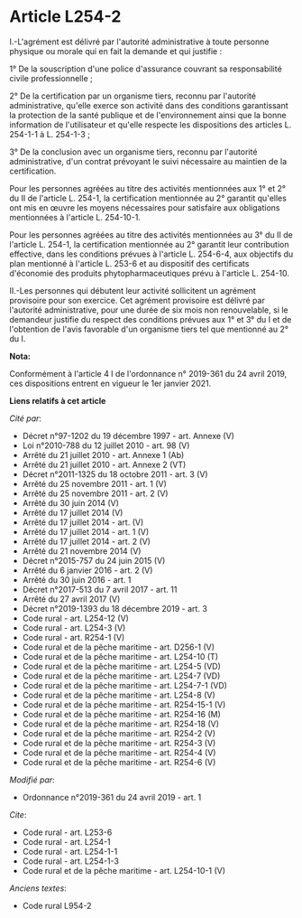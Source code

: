 # Article L254-2

I.-L'agrément est délivré par l'autorité administrative à toute personne physique ou morale qui en fait la demande et qui
justifie : 

1° De la souscription d'une police d'assurance couvrant sa responsabilité civile professionnelle ; 

2° De la certification par un organisme tiers, reconnu par l'autorité administrative, qu'elle exerce son activité dans des
conditions garantissant la protection de la santé publique et de l'environnement ainsi que la bonne information de
l'utilisateur et qu'elle respecte les dispositions des articles L. 254-1-1 à L. 254-1-3 ; 

3° De la conclusion avec un organisme tiers, reconnu par l'autorité administrative, d'un contrat prévoyant le suivi
nécessaire au maintien de la certification. 

Pour les personnes agréées au titre des activités mentionnées aux 1° et 2° du II de l'article L. 254-1, la certification
mentionnée au 2° garantit qu'elles ont mis en œuvre les moyens nécessaires pour satisfaire aux obligations mentionnées à
l'article L. 254-10-1. 

Pour les personnes agréées au titre des activités mentionnées au 3° du II de l'article L. 254-1, la certification mentionnée
au 2° garantit leur contribution effective, dans les conditions prévues à l'article L. 254-6-4, aux objectifs du plan
mentionné à l'article L. 253-6 et au dispositif des certificats d'économie des produits phytopharmaceutiques prévu à
l'article L. 254-10. 

II.-Les personnes qui débutent leur activité sollicitent un agrément provisoire pour son exercice. Cet agrément provisoire
est délivré par l'autorité administrative, pour une durée de six mois non renouvelable, si le demandeur justifie du respect
des conditions prévues aux 1° et 3° du I et de l'obtention de l'avis favorable d'un organisme tiers tel que mentionné au 2°
du I.

**Nota:**

Conformément à l'article 4 I de l'ordonnance n° 2019-361 du 24 avril 2019, ces dispositions entrent en vigueur le 1er janvier
2021.

**Liens relatifs à cet article**

_Cité par_:

  - Décret n°97-1202 du 19 décembre 1997 - art. Annexe (V)
  - Loi n°2010-788 du 12 juillet 2010 - art. 98 (V)
  - Arrêté du 21 juillet 2010 - art. Annexe 1 (Ab)
  - Arrêté du 21 juillet 2010 - art. Annexe 2 (VT)
  - Décret n°2011-1325 du 18 octobre 2011 - art. 3 (V)
  - Arrêté du 25 novembre 2011 - art. 1 (V)
  - Arrêté du 25 novembre 2011 - art. 2 (V)
  - Arrêté du 30 juin 2014 (V)
  - Arrêté du 17 juillet 2014 (V)
  - Arrêté du 17 juillet 2014 - art. (V)
  - Arrêté du 17 juillet 2014 - art. 1 (V)
  - Arrêté du 17 juillet 2014 - art. 2 (V)
  - Arrêté du 21 novembre 2014 (V)
  - Décret n°2015-757 du 24 juin 2015 (V)
  - Arrêté du 6 janvier 2016 - art. 2 (V)
  - Arrêté du 30 juin 2016 - art. 1
  - Décret n°2017-513 du 7 avril 2017 - art. 11
  - Arrêté du 27 avril 2017 (V)
  - Décret n°2019-1393 du 18 décembre 2019 - art. 3
  - Code rural - art. L254-12 (V)
  - Code rural - art. L254-3 (V)
  - Code rural - art. R254-1 (V)
  - Code rural et de la pêche maritime - art. D256-1 (V)
  - Code rural et de la pêche maritime - art. L254-10 (T)
  - Code rural et de la pêche maritime - art. L254-5 (VD)
  - Code rural et de la pêche maritime - art. L254-7 (VD)
  - Code rural et de la pêche maritime - art. L254-7-1 (VD)
  - Code rural et de la pêche maritime - art. L254-8 (V)
  - Code rural et de la pêche maritime - art. R254-15-1 (V)
  - Code rural et de la pêche maritime - art. R254-16 (M)
  - Code rural et de la pêche maritime - art. R254-18 (V)
  - Code rural et de la pêche maritime - art. R254-2 (V)
  - Code rural et de la pêche maritime - art. R254-3 (V)
  - Code rural et de la pêche maritime - art. R254-4 (V)
  - Code rural et de la pêche maritime - art. R254-6 (V)

_Modifié par_:

  - Ordonnance n°2019-361 du 24 avril 2019 - art. 1

_Cite_:

  - Code rural - art. L253-6
  - Code rural - art. L254-1
  - Code rural - art. L254-1-1
  - Code rural - art. L254-1-3
  - Code rural et de la pêche maritime - art. L254-10-1 (V)

_Anciens textes_:

  - Code rural L954-2
